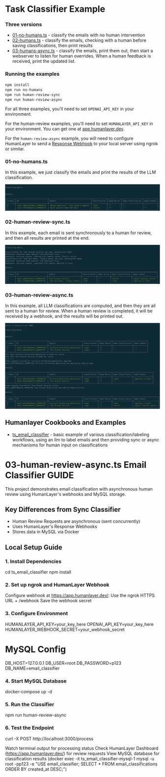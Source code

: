 # Task Classifier Example

### Three versions

- [01-no-humans.ts](./01-no-humans.ts) - classify the emails with no human intervention
- [02-humans.ts](./02-human-review-sync.ts) - classify the emails, checking with a human before saving classifications, then print results
- [03-humans-async.ts](./03-humans-async.ts) - classify the emails, print them out, then start a webserver to listen for human overrides. When a human feedback is received, print the updated list.

### Running the examples

```
npm install
npm run no-humans
npm run human-review-sync
npm run human-review-async
```

For all three examples, you'll need to set `OPENAI_API_KEY` in your environment.

For the human-review examples, you'll need to set `HUMANLAYER_API_KEY` in your environment. You can get one at [app.humanlayer.dev](https://app.humanlayer.dev/).

For the `human-review-async` example, you will need to configure HumanLayer to send a [Response Webhook](https://humanlayer.dev/docs/core/response-webhooks) to your local server using ngrok or similar.

### 01-no-humans.ts

In this example, we just classify the emails and print the results of the LLM classification.

![no-humans](./img/no-humans.png)

### 02-human-review-sync.ts

In this example, each email is sent synchronously to a human for review, and then all results are printed at the end.

![human-review-sync](./img/human-review-sync.png)

### 03-human-review-async.ts

In this example, all LLM classifications are computed, and then they are all sent to a human for review. When a human review is completed, it will
be received by a webhook, and the results will be printed out.

![human-review-async](./img/human-review-async.png)

## Humanlayer Cookbooks and Examples

- [ts_email_classifier](./ts_email_classifier) - basic example of various classification/labeling workflows, using an llm to label emails and then providing sync or async mechanisms for human input on classifications

# 03-human-review-async.ts Email Classifier GUIDE

This project demonstrates email classification with asynchronous human review using HumanLayer's webhooks and MySQL storage.

## Key Differences from Sync Classifier
- Human Review Requests are asynchronous (sent concurrently)
- Uses HumanLayer's Response Webhooks  
- Stores data in MySQL via Docker

## Local Setup Guide

### 1. Install Dependencies
cd ts_email_classifier
npm install

### 2. Set up ngrok and HumanLayer Webhook
Configure webhook at https://app.humanlayer.dev/:
Use the ngrok HTTPS URL + /webhook
Save the webhook secret

### 3. Configure Environment
HUMANLAYER_API_KEY=your_key_here
OPENAI_API_KEY=your_key_here
HUMANLAYER_WEBHOOK_SECRET=your_webhook_secret
# MySQL Config
DB_HOST=127.0.0.1
DB_USER=root
DB_PASSWORD=p123
DB_NAME=email_classifier

### 4. Start MySQL Database
docker-compose up -d

### 5. Run the Classifier
npm run human-review-async

### 6. Test the Endpoint
curl -X POST http://localhost:3000/process

Watch terminal output for processing status
Check HumanLayer Dashboard (https://app.humanlayer.dev/) for review requests
View MySQL database for classification results (docker exec -it ts_email_classifier-mysql-1 mysql -u root -pp123 -e "USE email_classifier; SELECT * FROM email_classifications ORDER BY created_at DESC;")




